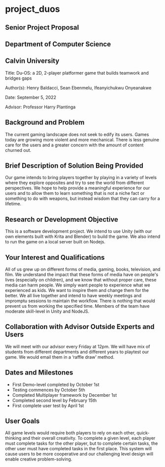 # project_duos

## Senior Project Proposal
## Department of Computer Science
## Calvin University

Title: Du-OS: a 2D, 2-player platformer game that builds teamwork and bridges gaps

Author(s): Henry Baldacci, Sean Ebenmelu, Ifeanyichukwu Onyeanakwe

Date: September 5, 2022

Advisor: Professor Harry Plantinga

## Background and Problem
The current gaming landscape does not seek to edify its users. Games today are growing more violent and more mechanical. There is less genuine care for the users and a greater concern with the amount of content churned out. 

## Brief Description of Solution Being Provided
Our game intends to bring players together by playing in a variety of levels where they explore opposites and try to see the world from different perspectives. We hope to help provide a meaningful experience for our users and to allow them to learn something that is not a niche fact or something to do with weapons, but instead wisdom that they can carry for a lifetime. 

## Research or Development Objective
This is a software development project. We intend to use Unity (with our own elements built with Krita and Blender) to build the game. We also intend to run the game on a local server built on Nodejs. 

## Your Interest and Qualifications
All of us grew up on different forms of media, gaming, books, television, and film. We understand the impact that these forms of media have on people's lives (especially on children), and we know that without proper care, these media can harm people. We simply want people to experience what we experienced as kids. We want to inspire them and change them for the better. We all live together and intend to have weekly meetings and impromptu sessions to maintain the workflow. There is nothing that would prevent us from working the specified time. Members of the team have moderate skill-level in Unity and NodeJS.

## Collaboration with Advisor Outside Experts and Users
We will meet with our advisor every Friday at 12pm. We will have mix of students from different departments and different years to playtest our game. We would email them in a ‘raffle draw’ method.

## Dates and Milestones
-	First Demo-level completed by October 1st 
-	Testing commences by October 5th
-	Completed Multiplayer framework by December 1st
-	Completed second level by February 15th 
-	First complete user test by April 1st 

## User Goals
All game levels would require both players to rely on each other, quick-thinking and their overall creativity. To complete a given level, each player must complete tasks for the other player, but to complete certain tasks, the other user must have completed tasks in the first place. This system will cause users to be more cooperative and our challenging level design will enable creative problem-solving.




